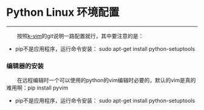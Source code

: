 # Python Linux 环境配置
****
&ensp;&ensp;&ensp;&ensp;按照[k-vim](https://github.com/wklken/k-vim)的git说明一路配置就行，其中要注意的是：

- pip不是应用程序，运行命令安装： sudo apt-get install python-setuptools

### 编辑器的安装
&ensp;&ensp;&ensp;&ensp;在远程编辑时一个可以使用的python的vim编辑时必要的，默认的vim是真的难用啊：pip install pyvim
- pip不是应用程序，运行命令安装： sudo apt-get install python-setuptools